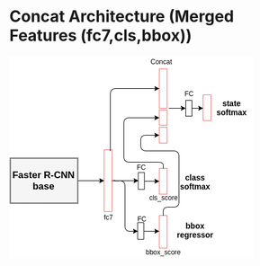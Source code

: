 # Concat Architecture (Merged Features (fc7,cls,bbox))
![alt text](../images/Concat_fc7_cls_bbox.png "Network Diagram")
